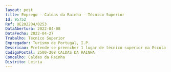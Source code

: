 ```yaml
--- 
layout: post
title: Emprego - Caldas da Rainha - Técnico Superior
Id: 95752
Ref: OE202204/0253
DataAbertura: 2022-04-08
DataFecho: 2022-04-27
Trabalho: Técnico Superior
Empregador: Turismo de Portugal, I.P.
Descricao: Pretende se preencher 1 lugar de técnico superior na Escola de Hotelaria e Turismo do Oeste, com recurso ao mecanismo de mobilidade interna, para o desempenho das seguintes funções a) Prestar apoio técnico na gestão administrativa, financeira e orçamental b) Assegurar o funcionamento da secretaria de alunos c) Assegurar a receção, registo, classificação, distribuição e expedição de toda a documentação d) Acompanhar os processos de aquisição de bens e serviços, que devam ser tramitados pela escola e) Proceder à classificação dos documentos de despesa e efetuar os registos contabilísticos da escola, respeitando as orientações técnicas e os princípios e regras financeiros e contabilísticos definidos pelos serviços centrais do Turismo de Portugal, I. P. f) Fornecer os elementos para a elaboração da componente financeira dos dossiers da candidatura, de execução e de resultados, relativos aos fundos comunitários e de outras fontes extraordinárias de financiamento g) Assegurar a faturação, cobrança e controlo das vendas de bens e serviços h) Assegurar as funções de tesouraria relativas a arrecadação de receitas e pagamento de despesas através de fundo de maneio i) Fornecer os elementos necessários para a elaboração do relatório de acompanhamento da execução financeira da escola e do respetivo agrupamento formativo de zona, produzindo uma análise da execução dos orçamentos e do grau de cumprimento de objetivos de racionalidade e de eficácia e eficiência de gestão previamente definidos, bem como uma avaliação e identificação prospetiva de potenciais desvios j) Organizar e manter atualizados os processos individuais, garantindo a confidencialidade dos dados registados, em articulação com os serviços centrais do Turismo de Portugal, I. P., competentes em matéria de gestão de recursos humanos l) Organizar, executar e manter atualizado o inventário e o arquivo, em articulação com os serviços centrais do Turismo de Portugal, I. P., competentes na matéria m) Exercer as demais competências que se mostrem necessárias para assegurar o normal funcionamento da escola e cuja execução seja determinada pelo diretor.
CodigoPostal: 2500-208 CALDAS DA RAINHA
Concelho: Caldas da Rainha
Distrito: Leiria
--- 
```

